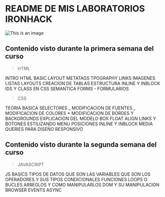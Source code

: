 # README DE MIS LABORATORIOS IRONHACK

![This is an image](https://saturnolabs.com/image/svg/pc.svg)

## Contenido visto durante la primera semana del curso

> HTML

INTRO HTML
BASIC LAYOUT
METATAGS
TPOGRAPHY
LINKS
IMAGENES
LISTAS
LAYOUTS
CREACION DE TABLAS
ESTRUCTURA INLINE Y INBLOCK
IDS Y CLASS EN CSS
SEMANTICA
FORMS - FORMULARIOS

> CSS

TEORIA BASICA
SELECTORES
_ MODIFICACION DE FUENTES
_ MODIFICACION DE COLORES \* MODIFICACION DE BORDES Y BACKGROUNDS
EXPLICACION DEL MODELO BOX
FLOAT ALIGN
LINKS Y BOTONES
ESTILIZANDO MENU
POSICIONES
INLINE Y INBLOCK
MEDIA QUERIES PARA DISEÑO RESPONSIVO

## Contenido visto durante la segunda semana del curso

> JAVASCRIPT

JS BASICS
TIPOS DE DATOS
QUE SON LAS VARIABLES
QUE SON LOS OPERADORES Y SUS TIPOS
CONDICIONALES
FUNCIONES
LOOPS O BUCLES
ARREGLOS Y COMO MANIPULARLOS
DOM Y SU MANIPULACION
BROWSER EVENTS
ASYNC
